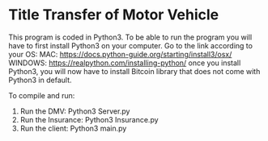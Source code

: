 # Title Transfer of Motor Vehicle 
  This program is coded in Python3. To be able to run the program you will have to first install Python3 on your computer.
  Go to the link according to your OS:
    MAC: https://docs.python-guide.org/starting/install3/osx/
    WINDOWS: https://realpython.com/installing-python/
  once you install Python3, you will now have to install Bitcoin library that does not come with Python3 in default. 

To compile and run:
  1) Run the DMV: Python3 Server.py
  2) Run the Insurance: Python3 Insurance.py
  2) Run the client: Python3 main.py
  
